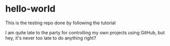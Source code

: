 # hello-world
This is the testing repo done by following the tutorial

I am quite late to the party for controlling my own projects using GitHub, but hey, it's never too late to do anything right?
